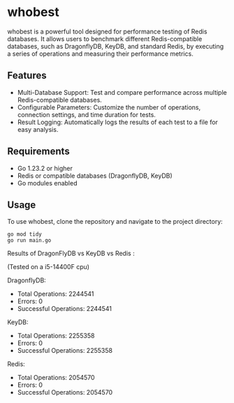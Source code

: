 # whobest

whobest is a powerful tool designed for performance testing of Redis databases. It allows users to benchmark different Redis-compatible databases, such as DragonflyDB, KeyDB, and standard Redis, by executing a series of operations and measuring their performance metrics.

## Features

* Multi-Database Support: Test and compare performance across multiple Redis-compatible databases.
* Configurable Parameters: Customize the number of operations, connection settings, and time duration for tests.
* Result Logging: Automatically logs the results of each test to a file for easy analysis.

## Requirements

* Go 1.23.2 or higher
* Redis or compatible databases (DragonflyDB, KeyDB)
* Go modules enabled

## Usage

To use whobest, clone the repository and navigate to the project directory:
```
go mod tidy
go run main.go
```


Results of DragonFlyDB vs KeyDB vs Redis :

(Tested on a i5-14400F cpu)

DragonflyDB:
  - Total Operations: 2244541
  - Errors: 0
  - Successful Operations: 2244541

KeyDB:
  - Total Operations: 2255358
  - Errors: 0
  - Successful Operations: 2255358

Redis:
  - Total Operations: 2054570
  - Errors: 0
  - Successful Operations: 2054570